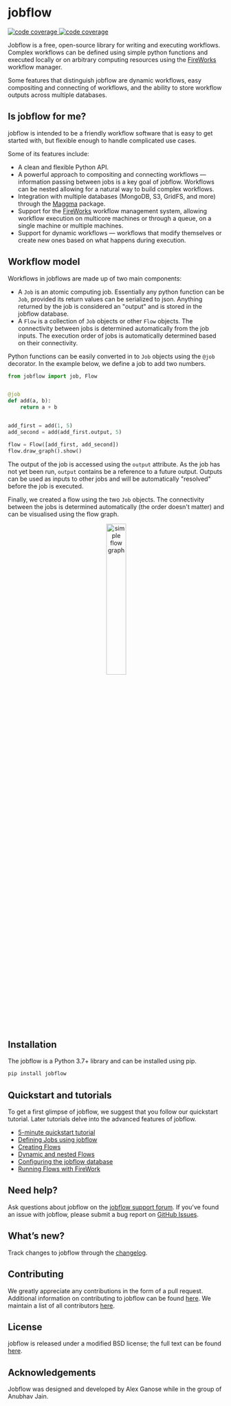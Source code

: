 # jobflow

<a href="https://codecov.io/gh/hackingmaterials/jobflow/"><img alt="code coverage" src="https://img.shields.io/codecov/c/gh/hackingmaterials/jobflow"> </a>
<a href="https://github.com/hackingmaterials/jobflow/actions?query=workflow%3ARun%20tests"><img alt="code coverage" src="https://img.shields.io/github/workflow/status/hackingmaterials/jobflow/Run%20tests"> </a>

Jobflow is a free, open-source library for writing and executing workflows. Complex
workflows can be defined using simple python functions and executed locally or on
arbitrary computing resources using the [FireWorks][fireworks] workflow manager.

Some features that distinguish jobflow are dynamic workflows, easy compositing and
connecting of workflows, and the ability to store workflow outputs across multiple
databases.

## Is jobflow for me?

jobflow is intended to be a friendly workflow software that is easy to get started with,
but flexible enough to handle complicated use cases.

Some of its features include:

- A clean and flexible Python API.
- A powerful approach to compositing and connecting workflows — information passing
  between jobs is a key goal of jobflow. Workflows can be nested allowing for a natural
  way to build complex workflows.
- Integration with multiple databases (MongoDB, S3, GridFS, and more) through the
  [Maggma][maggma] package.
- Support for the [FireWorks][fireworks] workflow management system, allowing workflow execution on
  multicore machines or through a queue, on a single machine or multiple machines.
- Support for dynamic workflows — workflows that modify themselves or create new ones
  based on what happens during execution.

## Workflow model

Workflows in jobflows are made up of two main components:

- A `Job` is an atomic computing job. Essentially any python function can be `Job`,
  provided its return values can be serialized to json. Anything returned by the job is
  considered an "output" and is stored in the jobflow database.
- A `Flow` is a collection of `Job` objects or other `Flow` objects. The connectivity
  between jobs is determined automatically from the job inputs. The execution order
  of jobs is automatically determined based on their connectivity.

Python functions can be easily converted in to `Job` objects using the `@job` decorator.
In the example below, we define a job to add two numbers.

```python
from jobflow import job, Flow


@job
def add(a, b):
    return a + b


add_first = add(1, 5)
add_second = add(add_first.output, 5)

flow = Flow([add_first, add_second])
flow.draw_graph().show()
```

The output of the job is accessed using the `output` attribute. As the job has not
yet been run, `output` contains be a reference to a future output. Outputs can be used
as inputs to other jobs and will be automatically "resolved" before the job is
executed.

Finally, we created a flow using the two `Job` objects. The connectivity between
the jobs is determined automatically (the order doesn't matter) and can be visualised
using the flow graph.

<p align="center">
<img alt="simple flow graph" src="https://raw.githubusercontent.com/hackingmaterials/jobflow/main/docs/src/_static/img/simple_flow.png" width="30%" height="30%">
</p>

## Installation

The jobflow is a Python 3.7+ library and can be installed using pip.

```bash
pip install jobflow
```

## Quickstart and tutorials

To get a first glimpse of jobflow, we suggest that you follow our quickstart tutorial.
Later tutorials delve into the advanced features of jobflow.

- [5-minute quickstart tutorial][quickstart]
- [Defining Jobs using jobflow][defining-jobs]
- [Creating Flows][creating-flows]
- [Dynamic and nested Flows][dynamic-flows]
- [Configuring the jobflow database][jobflow-database]
- [Running Flows with FireWork][jobflow-fireworks]

## Need help?

Ask questions about jobflow on the [jobflow support forum][help-forum].
If you've found an issue with jobflow, please submit a bug report on [GitHub Issues][issues].

## What’s new?

Track changes to jobflow through the [changelog][changelog].

## Contributing

We greatly appreciate any contributions in the form of a pull request.
Additional information on contributing to jobflow can be found [here][contributing].
We maintain a list of all contributors [here][contributors].

## License

jobflow is released under a modified BSD license; the full text can be found [here][license].

## Acknowledgements

Jobflow was designed and developed by Alex Ganose while in the group of Anubhav Jain.

[maggma]: https://materialsproject.github.io/maggma/
[fireworks]: https://materialsproject.github.io/fireworks/
[help-forum]: https://matsci.org/c/fireworks
[issues]: https://github.com/hackingmaterials/jobflow/issues
[changelog]: https://hackingmaterials.lbl.gov/jobflow/changelog.html
[contributing]: https://hackingmaterials.lbl.gov/jobflow/contributing.html
[contributors]: https://hackingmaterials.lbl.gov/jobflow/contributors.html
[license]: https://raw.githubusercontent.com/hackingmaterials/jobflow/main/LICENSE
[quickstart]: https://hackingmaterials.lbl.gov/jobflow/tutorials/1-quickstart.html
[defining-jobs]: https://hackingmaterials.lbl.gov/jobflow/tutorials/2-defining-jobs.html
[creating-flows]: https://hackingmaterials.lbl.gov/jobflow/tutorials/3-creating-flows.html
[dynamic-flows]: https://hackingmaterials.lbl.gov/jobflow/tutorials/4-dynamic-flows.html
[jobflow-database]: https://hackingmaterials.lbl.gov/jobflow/tutorials/5-jobflow-database.html
[jobflow-fireworks]: https://hackingmaterials.lbl.gov/jobflow/tutorials/6-jobflow-fireworks.html
